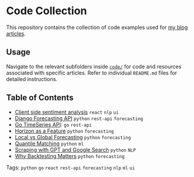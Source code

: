 # Code Collection

This repository contains the collection of code examples used for [my blog articles](https://medium.com/@davide.burba).

## Usage
Navigate to the relevant subfolders inside [`code/`](code/) for code and resources associated with specific articles. Refer to individual `README.md` files for detailed instructions.

## Table of Contents

- [Client side sentiment analysis](code/react-sentiment-analysis/)
`react` `nlp` `ui`
- [Django Forecasting API](code/api-example-django/)
`python`
`rest-api`
`forecasting`
- [Go TimeSeries API](code/go-timeseries-api/): 
`go`
`rest-api`
- [Horizon as a Feature](code/horizon-as-a-feature/)
`python`
`forecasting`
- [Local vs Global Forecasting](code/local-vs-global-forecasting/)
`python`
`forecasting`
- [Quantile Matching](code/quantile-matching/)
`python`
`ml`
- [Scraping with GPT and Google Search](code/scraping-gpt-googlesearch/)
`python`
`NLP`
- [Why Backtesting Matters](code/why-backtesting-matters/)
`python`
`forecasting`

Tags:
`python`
`go`
`react`
`rest-api`
`forecasting`
`nlp`
`ml`
`ui`
